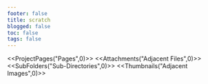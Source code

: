 ```yaml
---
footer: false
title: scratch
blogged: false
toc: false
tags: false
---
```


<<ProjectPages("Pages",0)>>
<<Attachments("Adjacent Files",0)>>
<<SubFolders("Sub-Directories",0)>>
<<Thumbnails("Adjacent Images",0)>>

